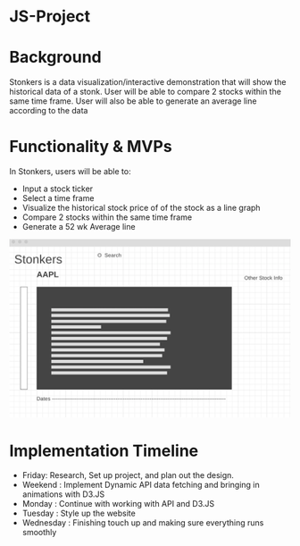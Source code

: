 # JS-Project

# Background
Stonkers is a data visualization/interactive demonstration that will show the historical data of a stonk. User will be able to compare 2 stocks within the same time frame. User will also be able to generate an average line according to the data

# Functionality & MVPs

In Stonkers, users will be able to:
-   Input a stock ticker
-   Select a time frame
-   Visualize the historical stock price of of the stock as a line graph
-   Compare 2 stocks within the same time frame
-   Generate a 52 wk Average line


![Alt Text](image.png)


# Implementation Timeline
-   Friday: Research, Set up project, and plan out the design.
-   Weekend : Implement Dynamic API data fetching and bringing in animations with D3.JS
-   Monday : Continue with working with API and D3.JS
-   Tuesday : Style up the website
-   Wednesday : Finishing touch up and making sure everything runs smoothly